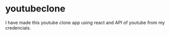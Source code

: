 # youtubeclone
I have made this youtube clone app  using react and API of youtube from my credencials. 
